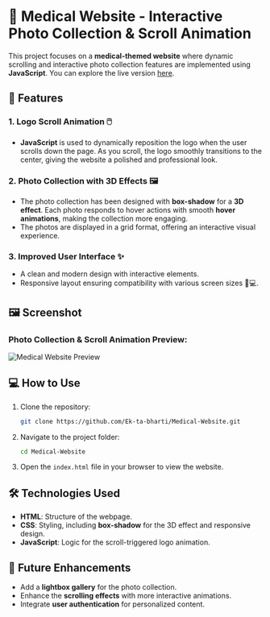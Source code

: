

# 🏥 Medical Website - Interactive Photo Collection & Scroll Animation

This project focuses on a **medical-themed website** where dynamic scrolling and interactive photo collection features are implemented using **JavaScript**. You can explore the live version [here](https://ek-ta-bharti.github.io/Medical-Website/).

## 🚀 Features

### 1. **Logo Scroll Animation** 🖱️
   - **JavaScript** is used to dynamically reposition the logo when the user scrolls down the page. As you scroll, the logo smoothly transitions to the center, giving the website a polished and professional look.

### 2. **Photo Collection with 3D Effects** 🖼️
   - The photo collection has been designed with **box-shadow** for a **3D effect**. Each photo responds to hover actions with smooth **hover animations**, making the collection more engaging.
   - The photos are displayed in a grid format, offering an interactive visual experience.

### 3. **Improved User Interface** ✨
   - A clean and modern design with interactive elements.
   - Responsive layout ensuring compatibility with various screen sizes 📱💻.

## 🖼️ Screenshot

### Photo Collection & Scroll Animation Preview:
![Medical Website Preview](https://ek-ta-bharti.github.io/Medical-Website/Screenshot%202024-10-02%20174050.png)

## 💻 How to Use

1. Clone the repository:
   ```bash
   git clone https://github.com/Ek-ta-bharti/Medical-Website.git
   ```
2. Navigate to the project folder:
   ```bash
   cd Medical-Website
   ```
3. Open the `index.html` file in your browser to view the website.

## 🛠️ Technologies Used

- **HTML**: Structure of the webpage.
- **CSS**: Styling, including **box-shadow** for the 3D effect and responsive design.
- **JavaScript**: Logic for the scroll-triggered logo animation.

## 🚧 Future Enhancements

- Add a **lightbox gallery** for the photo collection.
- Enhance the **scrolling effects** with more interactive animations.
- Integrate **user authentication** for personalized content.
